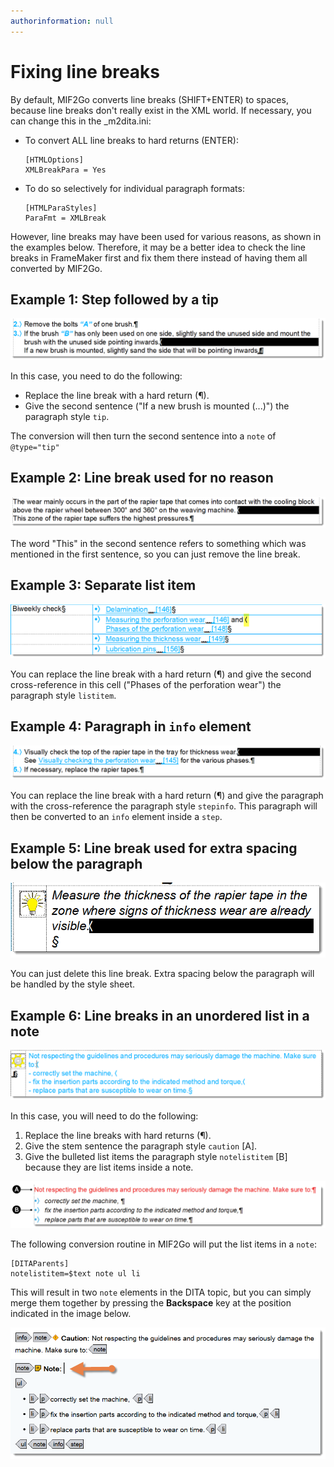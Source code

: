 ```yaml
---
authorinformation: null
---
```


# Fixing line breaks

By default, MIF2Go converts line breaks \(SHIFT+ENTER\) to spaces, because line breaks don't really exist in the XML world. If necessary, you can change this in the \_m2dita.ini:

* To convert ALL line breaks to hard returns \(ENTER\):

  ```text
  [HTMLOptions]
  XMLBreakPara = Yes
  ```

* To do so selectively for individual paragraph formats:

  ```text
  [HTMLParaStyles]
  ParaFmt = XMLBreak
  ```

However, line breaks may have been used for various reasons, as shown in the examples below. Therefore, it may be a better idea to check the line breaks in FrameMaker first and fix them there instead of having them all converted by MIF2Go.

## Example 1: Step followed by a tip

![](../../../../.gitbook/assets/line_breaks01.png)

In this case, you need to do the following:

* Replace the line break with a hard return \(¶\).
* Give the second sentence \("If a new brush is mounted \(...\)"\) the paragraph style `tip`.

The conversion will then turn the second sentence into a `note` of `@type="tip"`

## Example 2: Line break used for no reason

![](../../../../.gitbook/assets/line_breaks02.png)

The word "This" in the second sentence refers to something which was mentioned in the first sentence, so you can just remove the line break.

## Example 3: Separate list item

![](../../../../.gitbook/assets/line_breaks03.png)

You can replace the line break with a hard return \(¶\) and give the second cross-reference in this cell \("Phases of the perforation wear"\) the paragraph style `listitem`.

## Example 4: Paragraph in `info` element

![](../../../../.gitbook/assets/line_breaks04.png)

You can replace the line break with a hard return \(¶\) and give the paragraph with the cross-reference the paragraph style `stepinfo`. This paragraph will then be converted to an `info` element inside a `step`.

## Example 5: Line break used for extra spacing below the paragraph

![](../../../../.gitbook/assets/line_breaks05.png)

You can just delete this line break. Extra spacing below the paragraph will be handled by the style sheet.

## Example 6: Line breaks in an unordered list in a note

![](../../../../.gitbook/assets/line_breaks06.png)

In this case, you will need to do the following:

1. Replace the line breaks with hard returns \(¶\).
2. Give the stem sentence the paragraph style `caution` \[A\].
3. Give the bulleted list items the paragraph style `notelistitem` \[B\] because they are list items inside a note.

![](../../../../.gitbook/assets/notelistitem_with_callouts.png)

The following conversion routine in MIF2Go will put the list items in a `note`:

```text
[DITAParents]
notelistitem=$text note ul li
```

This will result in two `note` elements in the DITA topic, but you can simply merge them together by pressing the **Backspace** key at the position indicated in the image below.

![](../../../../.gitbook/assets/merge_notes.png)

